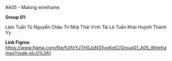 #A05 - Making wireframe

**Group 01:**

Lâm Tuấn Tú
Nguyễn Châu Trí Nhã
Thái Vĩnh Tài
Lê Tuấn Khải
Huỳnh Thanh Vy

**Link Figma**: https://www.figma.com/file/fUifjrYJTH0JoN33ysKotC/Group01_A05_Wireframes?node-id=0%3A1
